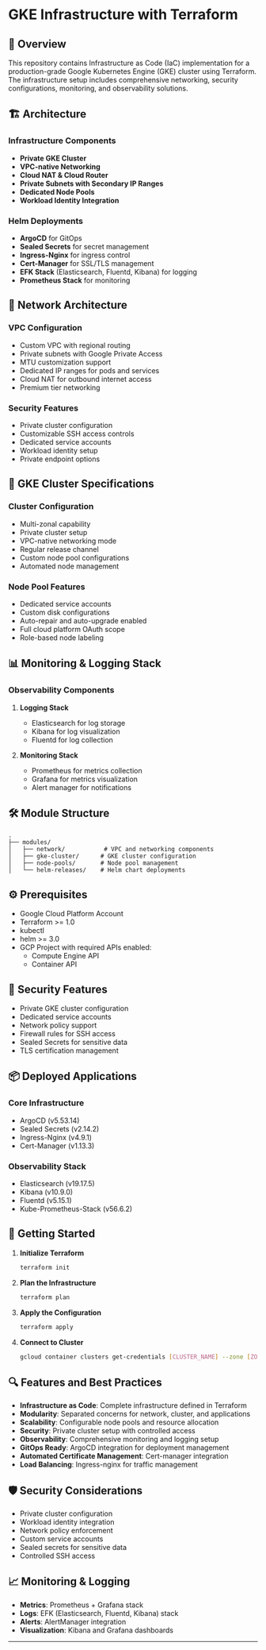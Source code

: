 # GKE Infrastructure with Terraform

## 🌟 Overview
This repository contains Infrastructure as Code (IaC) implementation for a production-grade Google Kubernetes Engine (GKE) cluster using Terraform. The infrastructure setup includes comprehensive networking, security configurations, monitoring, and observability solutions.

## 🏗️ Architecture

### Infrastructure Components
- **Private GKE Cluster**
- **VPC-native Networking**
- **Cloud NAT & Cloud Router**
- **Private Subnets with Secondary IP Ranges**
- **Dedicated Node Pools**
- **Workload Identity Integration**

### Helm Deployments
- **ArgoCD** for GitOps
- **Sealed Secrets** for secret management
- **Ingress-Nginx** for ingress control
- **Cert-Manager** for SSL/TLS management
- **EFK Stack** (Elasticsearch, Fluentd, Kibana) for logging
- **Prometheus Stack** for monitoring

## 🔌 Network Architecture

### VPC Configuration
- Custom VPC with regional routing
- Private subnets with Google Private Access
- MTU customization support
- Dedicated IP ranges for pods and services
- Cloud NAT for outbound internet access
- Premium tier networking

### Security Features
- Private cluster configuration
- Customizable SSH access controls
- Dedicated service accounts
- Workload identity setup
- Private endpoint options

## 🚀 GKE Cluster Specifications

### Cluster Configuration
- Multi-zonal capability
- Private cluster setup
- VPC-native networking mode
- Regular release channel
- Custom node pool configurations
- Automated node management

### Node Pool Features
- Dedicated service accounts
- Custom disk configurations
- Auto-repair and auto-upgrade enabled
- Full cloud platform OAuth scope
- Role-based node labeling

## 📊 Monitoring & Logging Stack

### Observability Components
1. **Logging Stack**
   - Elasticsearch for log storage
   - Kibana for log visualization
   - Fluentd for log collection

2. **Monitoring Stack**
   - Prometheus for metrics collection
   - Grafana for metrics visualization
   - Alert manager for notifications

## 🛠️ Module Structure

```
.
├── modules/
│   ├── network/           # VPC and networking components
│   ├── gke-cluster/      # GKE cluster configuration
│   ├── node-pools/       # Node pool management
│   └── helm-releases/    # Helm chart deployments
```

## ⚙️ Prerequisites

- Google Cloud Platform Account
- Terraform >= 1.0
- kubectl
- helm >= 3.0
- GCP Project with required APIs enabled:
  - Compute Engine API
  - Container API

## 🔐 Security Features

- Private GKE cluster configuration
- Dedicated service accounts
- Network policy support
- Firewall rules for SSH access
- Sealed Secrets for sensitive data
- TLS certification management

## 📦 Deployed Applications

### Core Infrastructure
- ArgoCD (v5.53.14)
- Sealed Secrets (v2.14.2)
- Ingress-Nginx (v4.9.1)
- Cert-Manager (v1.13.3)

### Observability Stack
- Elasticsearch (v19.17.5)
- Kibana (v10.9.0)
- Fluentd (v5.15.1)
- Kube-Prometheus-Stack (v56.6.2)

## 🚀 Getting Started

1. **Initialize Terraform**
   ```bash
   terraform init
   ```

2. **Plan the Infrastructure**
   ```bash
   terraform plan
   ```

3. **Apply the Configuration**
   ```bash
   terraform apply
   ```

4. **Connect to Cluster**
   ```bash
   gcloud container clusters get-credentials [CLUSTER_NAME] --zone [ZONE] --project [PROJECT_ID]
   ```

## 🔍 Features and Best Practices

- **Infrastructure as Code**: Complete infrastructure defined in Terraform
- **Modularity**: Separated concerns for network, cluster, and applications
- **Scalability**: Configurable node pools and resource allocation
- **Security**: Private cluster setup with controlled access
- **Observability**: Comprehensive monitoring and logging setup
- **GitOps Ready**: ArgoCD integration for deployment management
- **Automated Certificate Management**: Cert-manager integration
- **Load Balancing**: Ingress-nginx for traffic management

## 🛡️ Security Considerations

- Private cluster configuration
- Workload identity integration
- Network policy enforcement
- Custom service accounts
- Sealed secrets for sensitive data
- Controlled SSH access

## 📈 Monitoring & Logging

- **Metrics**: Prometheus + Grafana stack
- **Logs**: EFK (Elasticsearch, Fluentd, Kibana) stack
- **Alerts**: AlertManager integration
- **Visualization**: Kibana and Grafana dashboards

---
